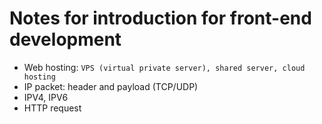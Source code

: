 # Notes for introduction for front-end development

- Web hosting: `VPS (virtual private server), shared server, cloud hosting`
- IP packet: header and payload (TCP/UDP)
- IPV4, IPV6
- HTTP request
